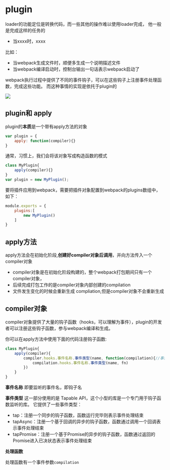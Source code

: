 # plugin

loader的功能定位是转换代码，而一些其他的操作难以使用loader完成，
他一般是完成这样的任务的
- 当xxxx时，xxxx

比如：
- 当webpack生成文件时，顺便多生成一个说明描述文件
- 当webpack编译启动时，控制台输出一句话表示webpack启动了


webpack执行过程中提供了不同的事件钩子，可以在这些钩子上注册事件处理函数，完成这些功能。
而这种事情的实现是依托于plugin的

![](assets/2020-01-15-12-45-16.png)

## plugin和 apply
plugin的**本质**是一个带有apply方法的对象

```js
var plugin = {
    apply: function(compiler){}
}
```

通常，习惯上，我们会将该对象写成构造函数的模式

```js
class MyPlugin{
    apply(compiler){}
}
var plugin = new MyPlugin();
```

要将插件应用到webpack，需要把插件对象配置到webpack的plugins数组中，如下：

```js
module.exports = {
    plugins:[
        new MyPlugin()
    ]
}
```

## apply方法
apply方法会在初始化阶段,**创建好compiler对象后调用**，并向方法传入一个compiler对象

- compiler对象是在初始化阶段构建的，整个webpack打包期间只有一个compiler对象，
- 后续完成打包工作的是compiler对象内部创建的compilation
- 文件发生变化的时候会重新生成 compliation,但是compiler对象不会重新生成


## compiler对象

compiler对象提供了大量的钩子函数（hooks，可以理解为事件），plugin的开发者可以注册这些钩子函数，参与webpack编译和生成。

你可以在apply方法中使用下面的代码注册钩子函数:

```js
class MyPlugin{
    apply(compiler){
        compiler.hooks.事件名称.事件类型(name, function(compilation){//事件处理函数
            compilation.hooks.事件名称.事件类型(name, fn)
        })
    }
}
```

**事件名称**
即要监听的事件名，即钩子名

**事件类型**
这一部分使用的是 Tapable API，这个小型的库是一个专门用于钩子函数监听的库。
它提供了一些事件类型：
- tap：注册一个同步的钩子函数，函数运行完毕则表示事件处理结束
- tapAsync：注册一个基于回调的异步的钩子函数，函数通过调用一个回调表示事件处理结束
- tapPromise：注册一个基于Promise的异步的钩子函数，函数通过返回的Promise进入已决状态表示事件处理结束

**处理函数**

处理函数有一个事件参数```compilation```